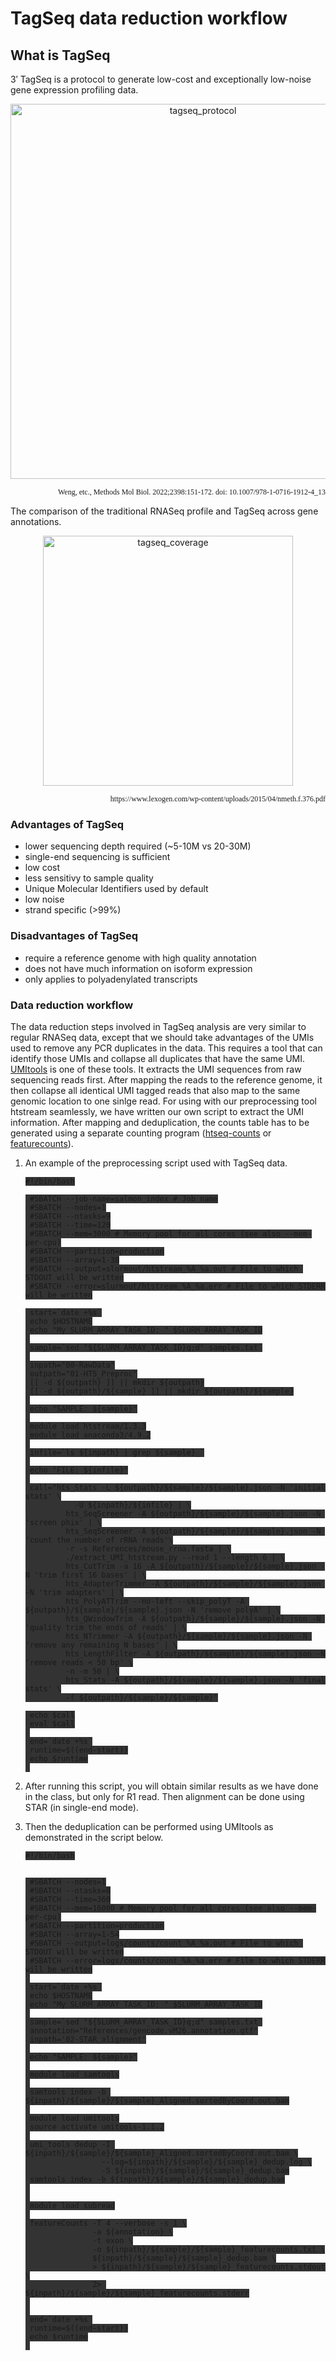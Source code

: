 # TagSeq data reduction workflow

## What is TagSeq

3′ TagSeq is a protocol to generate low-cost and exceptionally low-noise gene expression profiling data.

<p align = "center">
<img src="https://raw.githubusercontent.com/ucdavis-bioinformatics-training/2022-June-RNA-Seq-Analysis/master/data_reduction/filetypes_figures/tagseq.png" alt="tagseq_protocol" width="600px"/>
</p>

<p align = "right" style="font-family:Times;font-size:12px;">
Weng, etc., Methods Mol Biol. 2022;2398:151-172. doi: 10.1007/978-1-0716-1912-4_13
</p>


The comparison of the traditional RNASeq profile and TagSeq across gene annotations.

<p align = "center">
<img src="https://raw.githubusercontent.com/ucdavis-bioinformatics-training/2022-June-RNA-Seq-Analysis/master/data_reduction/filetypes_figures/lexo.png" alt="tagseq_coverage" width="400px"/>
</p>

<p align = "right" style="font-family:Times;font-size:12px;">
https://www.lexogen.com/wp-content/uploads/2015/04/nmeth.f.376.pdf
</p>



### Advantages of TagSeq

  * lower sequencing depth required (~5-10M vs 20-30M)
  * single-end sequencing is sufficient
  * low cost
  * less sensitivy to sample quality
  * Unique Molecular Identifiers used by default
  * low noise
  * strand specific (>99%)


### Disadvantages of TagSeq

  * require a reference genome with high quality annotation
  * does not have much information on isoform expression
  * only applies to polyadenylated transcripts


### Data reduction workflow

The data reduction steps involved in TagSeq analysis are very similar to regular RNASeq data, except that we should take advantages of the UMIs used to remove any PCR duplicates in the data. This requires a tool that can identify those UMIs and collapse all duplicates that have the same UMI. [UMItools](https://github.com/CGATOxford/UMI-tools) is one of these tools. It extracts the UMI sequences from raw sequencing reads first. After mapping the reads to the reference genome, it then collapse all identical UMI tagged reads that also map to the same genomic location to one sinlge read. For using with our preprocessing tool htstream seamlessly, we have written our own script to extract the UMI information. After mapping and deduplication, the counts table has to be generated using a separate counting program ([htseq-counts](https://htseq.readthedocs.io/en/release_0.11.1/count.html) or [featurecounts](http://subread.sourceforge.net/)).

1. An example of the preprocessing script used with TagSeq data.

    <pre class="prettyprint"><code class="language-py" style="background-color:333333">#!/bin/bash

    #SBATCH --job-name=salmon_index # Job name
    #SBATCH --nodes=1
    #SBATCH --ntasks=9
    #SBATCH --time=120
    #SBATCH --mem=3000 # Memory pool for all cores (see also --mem-per-cpu)
    #SBATCH --partition=production
    #SBATCH --array=1-38
    #SBATCH --output=slurmout/htstream_%A_%a.out # File to which STDOUT will be written
    #SBATCH --error=slurmout/htstream_%A_%a.err # File to which STDERR will be written

    start=`date +%s`
    echo $HOSTNAME
    echo "My SLURM_ARRAY_TASK_ID: " $SLURM_ARRAY_TASK_ID
    
    sample=`sed "${SLURM_ARRAY_TASK_ID}q;d" samples.txt`
    
    inpath="00-RawData"
    outpath="01-HTS_Preproc"
    [[ -d ${outpath} ]] || mkdir ${outpath}
    [[ -d ${outpath}/${sample} ]] || mkdir ${outpath}/${sample}
    
    echo "SAMPLE: ${sample}"
    
    module load htstream/1.3.3
    module load anaconda3/4.9.2
    
    infile=`ls ${inpath} | grep ${sample}_`
    
    echo "FILE: ${infile}"
    
    call="hts_Stats -L ${outpath}/${sample}/${sample}.json -N 'initial stats' \
              -U ${inpath}/${infile} | \
            hts_SeqScreener -A ${outpath}/${sample}/${sample}.json -N 'screen phix' | \
            hts_SeqScreener -A ${outpath}/${sample}/${sample}.json -N 'count the number of rRNA reads'\
            -r -s References/mouse_rrna.fasta | \
            ./extract_UMI_htstream.py --read 1 --length 6 | \
            hts_CutTrim -a 16 -A ${outpath}/${sample}/${sample}.json -N 'trim first 16 bases' | \
            hts_AdapterTrimmer -A ${outpath}/${sample}/${sample}.json -N 'trim adapters' | \
            hts_PolyATTrim --no-left --skip_polyT -A ${outpath}/${sample}/${sample}.json -N 'remove polyA' | \
            hts_QWindowTrim -A ${outpath}/${sample}/${sample}.json -N 'quality trim the ends of reads' | \
            hts_NTrimmer -A ${outpath}/${sample}/${sample}.json -N 'remove any remaining N bases' | \
            hts_LengthFilter -A ${outpath}/${sample}/${sample}.json -N 'remove reads < 50 bp' \
            -n -m 50 | \
            hts_Stats -A ${outpath}/${sample}/${sample}.json -N 'final stats' \
            -f ${outpath}/${sample}/${sample}"

    echo $call
    eval $call
    
    end=`date +%s`
    runtime=$((end-start))
    echo $runtime
    </code></pre>

2. After running this script, you will obtain similar results as we have done in the class, but only for R1 read. Then alignment can be done using STAR (in single-end mode). 

3. Then the deduplication can be performed using UMItools as demonstrated in the script below.


    <pre class="prettyprint"><code class="language-py" style="background-color:333333">#!/bin/bash


    #SBATCH --nodes=1
    #SBATCH --ntasks=8
    #SBATCH --time=360
    #SBATCH --mem=16000 # Memory pool for all cores (see also --mem-per-cpu)
    #SBATCH --partition=production
    #SBATCH --array=1-54
    #SBATCH --output=logs/counts/count_%A_%a.out # File to which STDOUT will be written
    #SBATCH --error=logs/counts/count_%A_%a.err # File to which STDERR will be written
    
    start=`date +%s`
    echo $HOSTNAME
    echo "My SLURM_ARRAY_TASK_ID: " $SLURM_ARRAY_TASK_ID
    
    sample=`sed "${SLURM_ARRAY_TASK_ID}q;d" samples.txt`
    annotation="References/gencode.vM26.annotation.gtf"
    inpath='02-STAR_alignment'
    
    echo "SAMPLE: ${sample}"
    
    module load samtools
    
    samtools index -b ${inpath}/${sample}/${sample}_Aligned.sortedByCoord.out.bam
    
    module load umitools
    source activate umitools-1.1.2
    
    umi_tools dedup -I ${inpath}/${sample}/${sample}_Aligned.sortedByCoord.out.bam \
                    --log=${inpath}/${sample}/${sample}_dedup.log \
                    -S ${inpath}/${sample}/${sample}_dedup.bam
    samtools index -b ${inpath}/${sample}/${sample}_dedup.bam
    
    
    module load subread
    
    featureCounts -T 4 --verbose -s 1 \
                  -a ${annotation} \
                  -t exon \
                  -o ${inpath}/${sample}/${sample}_featurecounts.txt \
                  ${inpath}/${sample}/${sample}_dedup.bam \
                  > ${inpath}/${sample}/${sample}_featurecounts.stdout \
                  2> ${inpath}/${sample}/${sample}_featurecounts.stderr
    
    
    end=`date +%s`
    runtime=$((end-start))
    echo $runtime
    </code></pre>

